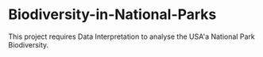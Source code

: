 # Biodiversity-in-National-Parks
This project requires Data Interpretation to analyse the USA'a National Park Biodiversity.
